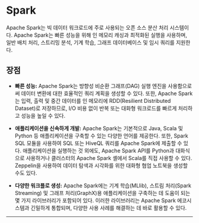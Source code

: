 # Spark

Apache Spark는 빅 데이터 워크로드에 주로 사용되는 오픈 소스 분산 처리 시스템이다. Apache Spark는 빠른 성능을 위해 인 메모리 캐싱과 최적화된 실행을 사용하며, 일반 배치 처리, 스트리밍 분석, 기계 학습, 그래프 데이터베이스 및 임시 쿼리를 지원한다.

## 장점

- **빠른 성능:** Apache Spark는 방향성 비순환 그래프(DAG) 실행 엔진을 사용함으로써 데이터 변환에 대한 효율적인 쿼리 계획을 생성할 수 있다. 또한, Apache Spark는 입력, 출력 및 중간 데이터를 인 메모리에 RDD(Resilient Distributed Dataset)로 저장하므로, I/O 비용 없이 반복 또는 대화형 워크로드를 빠르게 처리하고 성능을 높일 수 있다.
  
- **애플리케이션을 신속하게 개발:** Apache Spark는 기본적으로 Java, Scala 및 Python 등 애플리케이션을 구축할 수 있는 다양한 언어를 제공한다. 또한, Spark SQL 모듈을 사용하여 SQL 또는 HiveQL 쿼리를 Apache Spark에 제출할 수 있다. 애플리케이션을 실행하는 것 외에도, Apache Spark API를 Python과 대화식으로 사용하거나 클러스터의 Apache Spark 셸에서 Scala를 직접 사용할 수 있다. Zeppelin을 사용하여 데이터 탐색과 시각화를 위한 대화형 협업 노트북을 생성할 수도 있다.

- **다양한 워크플로 생성:** Apache Spark에는 기계 학습(MLlib), 스트림 처리(Spark Streaming) 및 그래프 처리(GraphX)용 애플리케이션을 구축하는 데 도움이 되는 몇 가지 라이브러리가 포함되어 있다. 이러한 라이브러리는 Apache Spark 에코시스템과 긴밀하게 통합되며, 다양한 사용 사례를 해결하는 데 바로 활용할 수 있다.

---